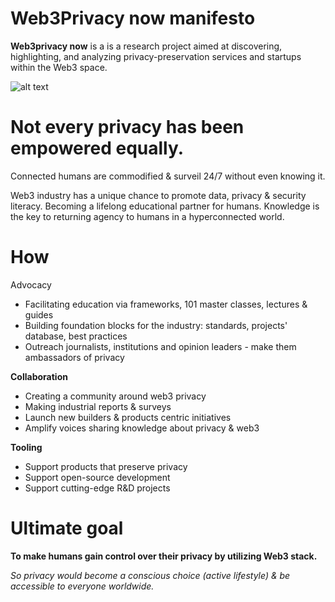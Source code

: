 # Web3Privacy now manifesto

**Web3privacy now** is a is a research project aimed at discovering, highlighting, and analyzing privacy-preservation services and startups within the Web3 space.

![alt text](https://github.com/Msiusko/web3privacy/blob/main/Pagency/img/Web3privacy%20now%20manifesto.png?raw=true)

# Not every privacy has been empowered equally.

Connected humans are commodified & surveil 24/7 without even knowing it. 

Web3 industry has a unique chance to promote data, privacy & security literacy. Becoming a lifelong educational partner for humans.
Knowledge is the key to returning agency to humans in a hyperconnected world.
 
# How

Advocacy
- Facilitating education via frameworks, 101 master classes, lectures & guides
- Building foundation blocks for the industry: standards, projects' database, best practices
- Outreach journalists, institutions and opinion leaders - make them ambassadors of privacy

**Collaboration**
- Creating a community around web3 privacy
- Making industrial reports & surveys
- Launch new builders & products centric initiatives
- Amplify voices sharing knowledge about privacy & web3

**Tooling**
- Support products that preserve privacy
- Support open-source development
- Support cutting-edge R&D projects

# **Ultimate goal**

**To make humans gain control over their privacy by utilizing Web3 stack.**

_So privacy would become a conscious choice (active lifestyle) & be accessible to everyone worldwide._

